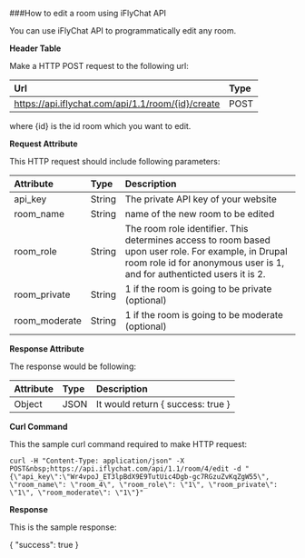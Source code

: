 ###How to edit a room using iFlyChat API

You can use iFlyChat API to programmatically edit any room.

**Header Table**

Make a HTTP POST request to the following url:

| Url        | Type           |
| :------------- |:------------- |
| https://api.iflychat.com/api/1.1/room/{id}/create | POST |

where {id} is the id room which you want to edit.

**Request Attribute**

This HTTP request should include following parameters:

| Attribute        | Type          | Description |
| :------------- |:------------- | :-------------|
| api_key | String | The private API key of your website |
| room_name | String | name of the new room to be edited |
| room_role | String | The room role identifier. This determines access to room based upon user role. For example, in Drupal room role id for anonymous user is 1, and for authenticted users it is 2.
| room_private | String | 1 if the room is going to be private (optional) |
| room_moderate | String | 1 if the room is going to be moderate (optional) |

**Response Attribute**

The response would be following:

| Attribute        | Type          | Description |
| :------------- |:------------- | :-------------|
| Object | JSON | It would return { success: true } |

**Curl Command**

This the sample&nbsp;curl command required to make HTTP request:

`curl -H "Content-Type: application/json" -X POST&nbsp;https://api.iflychat.com/api/1.1/room/4/edit -d "{\"api_key\":\"Wr4vpoJ_ET3lpBdX9E9TutUic4Dgb-gc7RGzuZvKqZgW55\", \"room_name\": \"room_4\", \"room_role\": \"1\", \"room_private\": \"1\", \"room_moderate\": \"1\"}"`

**Response**

This is the sample response:


{
  "success": true
}
